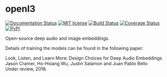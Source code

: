 # openl3

[![Documentation Status](https://readthedocs.org/projects/openl3/badge/?version=latest)](http://openl3.readthedocs.io/en/latest/?badge=latest)
[![MIT license](https://img.shields.io/badge/License-MIT-blue.svg)](https://lbesson.mit-license.org/)
[![Build Status](https://travis-ci.org/marl/openl3.svg?branch=master)](https://travis-ci.org/marl/openl3)
[![Coverage Status](https://coveralls.io/repos/github/marl/openl3/badge.svg?branch=master)](https://coveralls.io/github/marl/openl3?branch=master)
[![PyPI](https://img.shields.io/badge/python-2.7%2C%203.4%2C%203.5%2C%203.6-blue.svg)]()

Open-source deep audio and image embeddings.

Details of training the models can be found in the following paper:

Look, Listen, and Learn More: Design Choices for Deep Audio Embeddings<br/>
Jason Cramer, Ho-Hsiang Wu, Justin Salamon and Juan Pablo Bello<br/>
Under review, 2018.